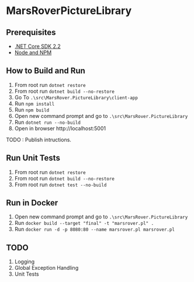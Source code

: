 # MarsRoverPictureLibrary

## Prerequisites
- [.NET Core SDK 2.2](https://dotnet.microsoft.com/download/dotnet-core/2.2)
- [Node and NPM](https://nodejs.org/en/download/) 

## How to Build and Run
1. From root run `dotnet restore`
2. From root run `dotnet build --no-restore`
3. Go To `.\src\MarsRover.PictureLibrary\client-app`
4. Run `npm install`
5. Run `npm build`
6. Open new command prompt and go to `.\src\MarsRover.PictureLibrary`
7. Run `dotnet run --no-build`
8. Open in browser http://localhost:5001

TODO : Publish intructions.

## Run Unit Tests
1. From root run `dotnet restore`
2. From root run `dotnet build --no-restore`
3. From root run `dotnet test --no-build`


## Run in Docker
1. Open new command prompt and go to `.\src\MarsRover.PictureLibrary`
2. Run `docker build --target "final" -t "marsrover.pl" .`
3. Run `docker run -d -p 8080:80 --name marsrover.pl marsrover.pl`


## TODO
1. Logging
2. Global Exception Handling
3. Unit Tests

